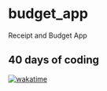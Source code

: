 # budget_app
Receipt and Budget App

## 40 days of coding
[![wakatime](https://wakatime.com/badge/user/9657174f-2430-4dfd-aaef-2b316eb71a36/project/1404ccbc-c2e1-4a93-9139-2782126a98fb.svg)](https://wakatime.com/badge/user/9657174f-2430-4dfd-aaef-2b316eb71a36/project/1404ccbc-c2e1-4a93-9139-2782126a98fb)
